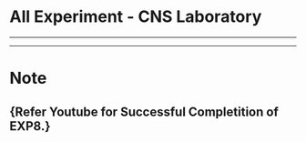 # All Experiment - CNS Laboratory
---
---
# Note
## {Refer Youtube for Successful Completition of EXP8.}